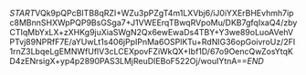 $START$VQk9pQPcBITB8qRZI+WZu3pPZgT4m1LXVbj6/iJ0iYXErBHEvhmh7ipc8MBnnSHXWpPQP9BsGSga7+J1VWEErqTBwqRVpoMu/DKB7gfqIxaQ4/zbyCTIqMbYxLX+zXHKg9juXiaSWgN2Qx6ewEwaDs4TBY+Y3we89oLuoAVehVPTvj89NPRfF7E/aYUwLt1s406jPpIPnMa6OSPlKTu+RdNIG36opGoivroUz/2FI1rnZ3LbqeLgEMNWfUflV3cLCEXpovFZiWkQX+Ibf1D/67o9OencQwZosYtqKD4zENrsigX+yp4p2890PAS3LMjReuDIEBoF522Oj/wouIYtnA==$END$